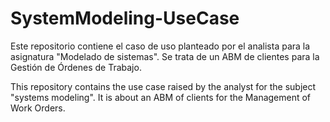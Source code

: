 # SystemModeling-UseCase
Este repositorio contiene el caso de uso planteado por el analista para la asignatura "Modelado de sistemas". Se trata de un ABM de clientes para la Gestión de Órdenes de Trabajo.

This repository contains the use case raised by the analyst for the subject "systems modeling". It is about an ABM of clients for the Management of Work Orders.
